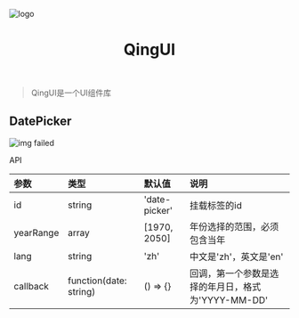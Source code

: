 ![logo](https://raw.githubusercontent.com/veedrin/qing/master/doc/logo/logo.png)

<h1 align="center">QingUI</h1>

<br>

> QingUI是一个UI组件库<br>

## DatePicker

![img failed](https://raw.githubusercontent.com/veedrin/qing/master/doc/img/date-picker.png)

API

| 参数 | 类型 | 默认值 | 说明 |
|:---|:---|:---|:---|
| id | string | 'date-picker' | 挂载标签的id |
| yearRange | array | [1970, 2050] | 年份选择的范围，必须包含当年 |
| lang | string | 'zh' | 中文是'zh'，英文是'en' |
| callback | function(date: string) | () => {} | 回调，第一个参数是选择的年月日，格式为'YYYY-MM-DD' |

